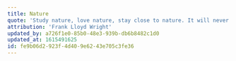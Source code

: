 ```yaml
---
title: Nature
quote: 'Study nature, love nature, stay close to nature. It will never fail you.'
attribution: 'Frank Lloyd Wright'
updated_by: a726f1e0-85b0-48e3-939b-db6b8482c1d0
updated_at: 1615491625
id: fe9b06d2-923f-4d40-9e62-43e705c3fe36
---
```

